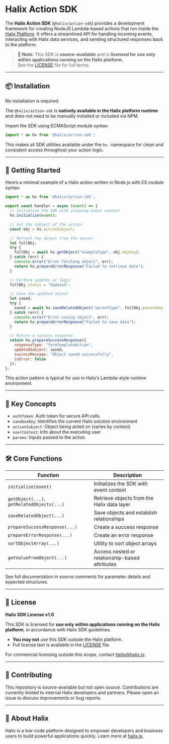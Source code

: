 # Halix Action SDK

The **Halix Action SDK** (`@halix/action-sdk`) provides a development framework for creating NodeJS Lambda-based actions that run inside the [Halix Platform](https://halix.io). It offers a streamlined API for handling incoming events, interacting with Halix data services, and sending structured responses back to the platform.

> 📌 **Note:** This SDK is **source-available** and is **licensed for use only within applications running on the Halix platform.**  
> See the [LICENSE](./LICENSE) file for full terms.

---
## 📦 Installation

No installation is required.

The `@halix/action-sdk` is **natively available in the Halix platform runtime** and does not need to be manually installed or included via NPM.

Import the SDK using ECMAScript module syntax:

```js
import * as hx from '@halix/action-sdk';
```

This makes all SDK utilities available under the `hx.` namespace for clean and consistent access throughout your action logic.

---

## 🚀 Getting Started

Here’s a minimal example of a Halix action written in Node.js with ES module syntax:

```js
import * as hx from '@halix/action-sdk';

export const handler = async (event) => {
  // Initialize the SDK with incoming event context
  hx.initialize(event);

  // Get the subject of the action
  const obj = hx.actionSubject;

  // Refresh the object from the server
  let fullObj;
  try {
    fullObj = await hx.getObject("exampleType", obj.objKey);
  } catch (err) {
    console.error("Error fetching object", err);
    return hx.prepareErrorResponse("Failed to retrieve data");
  }

  // Perform updates or logic
  fullObj.status = "Updated";

  // Save the updated object
  let saved;
  try {
    saved = await hx.saveRelatedObject("parentType", fullObj.parentKey, "exampleType", fullObj);
  } catch (err) {
    console.error("Error saving object", err);
    return hx.prepareErrorResponse("Failed to save data");
  }

  // Return a success response
  return hx.prepareSuccessResponse({
    responseType: "formTemplateAction",
    updatedSubject: saved,
    successMessage: "Object saved successfully",
    isError: false
  });
};
```

This action pattern is typical for use in Halix’s Lambda-style runtime environment.

---

## 📘 Key Concepts

- `authToken`: Auth token for secure API calls
- `sandboxKey`: Identifies the current Halix solution environment
- `actionSubject`: Object being acted on (varies by context)
- `userContext`: Info about the executing user
- `params`: Inputs passed to the action

---

## 🛠️ Core Functions

| Function | Description |
|----------|-------------|
| `initialize(event)` | Initializes the SDK with event context |
| `getObject(...)`, `getRelatedObjects(...)` | Retrieve objects from the Halix data layer |
| `saveRelatedObject(...)` | Save objects and establish relationships |
| `prepareSuccessResponse(...)` | Create a success response |
| `prepareErrorResponse(...)` | Create an error response |
| `sortObjectArray(...)` | Utility to sort object arrays |
| `getValueFromObject(...)` | Access nested or relationship-based attributes |

See full documentation in source comments for parameter details and expected structures.

---

## 🔐 License

**Halix SDK License v1.0**

This SDK is licensed for **use only within applications running on the Halix platform**, in accordance with Halix SDK guidelines.

- **You may not** use this SDK outside the Halix platform.
- Full license text is available in the [LICENSE](./LICENSE) file.

For commercial licensing outside this scope, contact [hello@halix.io](mailto:hello@halix.io).

---

## 🧰 Contributing

This repository is source-available but not open source. Contributions are currently limited to internal Halix developers and partners. Please open an issue to discuss improvements or bug reports.

---

## 🧭 About Halix

Halix is a low-code platform designed to empower developers and business users to build powerful applications quickly. Learn more at [halix.io](https://halix.io).
